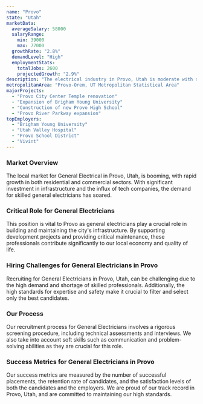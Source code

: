 ```yaml
---
name: "Provo"
state: "Utah"
marketData:
  averageSalary: 58000
  salaryRange:
    min: 39000
    max: 77000
  growthRate: "2.8%"
  demandLevel: "High"
  employmentStats:
    totalJobs: 2600
    projectedGrowth: "2.9%"
description: "The electrical industry in Provo, Utah is moderate with stable and slight growth expected."
metropolitanArea: "Provo-Orem, UT Metropolitan Statistical Area"
majorProjects:
  - "Provo City Center Temple renovation"
  - "Expansion of Brigham Young University"
  - "Construction of new Provo High School"
  - "Provo River Parkway expansion"
topEmployers:
  - "Brigham Young University"
  - "Utah Valley Hospital"
  - "Provo School District"
  - "Vivint"
---
```


### Market Overview
The local market for General Electrical in Provo, Utah, is booming, with rapid growth in both residential and commercial sectors. With significant investment in infrastructure and the influx of tech companies, the demand for skilled general electricians has soared.

### Critical Role for General Electricians
This position is vital to Provo as general electricians play a crucial role in building and maintaining the city's infrastructure. By supporting development projects and providing critical maintenance, these professionals contribute significantly to our local economy and quality of life.

### Hiring Challenges for General Electricians in Provo
Recruiting for General Electricians in Provo, Utah, can be challenging due to the high demand and shortage of skilled professionals. Additionally, the high standards for expertise and safety make it crucial to filter and select only the best candidates.

### Our Process
Our recruitment process for General Electricians involves a rigorous screening procedure, including technical assessments and interviews. We also take into account soft skills such as communication and problem-solving abilities as they are crucial for this role.

### Success Metrics for General Electricians in Provo
Our success metrics are measured by the number of successful placements, the retention rate of candidates, and the satisfaction levels of both the candidates and the employers. We are proud of our track record in Provo, Utah, and are committed to maintaining our high standards.